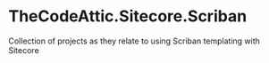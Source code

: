 # TheCodeAttic.Sitecore.Scriban
Collection of projects as they relate to using Scriban templating with Sitecore
